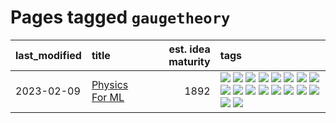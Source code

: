 # Pages tagged `gaugetheory`

|last_modified|title|est. idea maturity|tags
|:---|:---|---:|:---|
|2023-02-09|[Physics For ML](../physics_for_ml.md)|1892|[![](https://img.shields.io/badge/tag-brownianmotion-7a169c)](../tags/brownianmotion.md) [![](https://img.shields.io/badge/tag-curriculum-254eb)](../tags/curriculum.md) [![](https://img.shields.io/badge/tag-curvature-fde018)](../tags/curvature.md) [![](https://img.shields.io/badge/tag-education-e9b626)](../tags/education.md) [![](https://img.shields.io/badge/tag-eigenvectors-d3fceb)](../tags/eigenvectors.md) [![](https://img.shields.io/badge/tag-gaugetheory-e13c2b)](../tags/gaugetheory.md) [![](https://img.shields.io/badge/tag-grouptheory-297b32)](../tags/grouptheory.md) [![](https://img.shields.io/badge/tag-machinelearning-e3b2c7)](../tags/machinelearning.md) [![](https://img.shields.io/badge/tag-manifolds-4ed36d)](../tags/manifolds.md) [![](https://img.shields.io/badge/tag-ode-e127da)](../tags/ode.md) [![](https://img.shields.io/badge/tag-optimization-3a9a4f)](../tags/optimization.md) [![](https://img.shields.io/badge/tag-pde-c9145c)](../tags/pde.md) [![](https://img.shields.io/badge/tag-physics-7ffa70)](../tags/physics.md) [![](https://img.shields.io/badge/tag-probabilityfields-418eb4)](../tags/probabilityfields.md) [![](https://img.shields.io/badge/tag-quantummechanics-a3de36)](../tags/quantummechanics.md) [![](https://img.shields.io/badge/tag-relativity-926797)](../tags/relativity.md) [![](https://img.shields.io/badge/tag-tensorcalculus-e2ec85)](../tags/tensorcalculus.md) [![](https://img.shields.io/badge/tag-textbook-8b768)](../tags/textbook.md)|